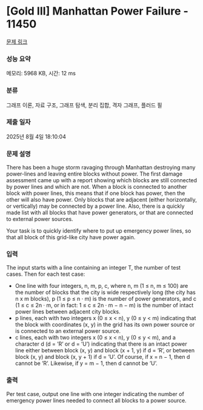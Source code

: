 # [Gold III] Manhattan Power Failure - 11450 

[문제 링크](https://www.acmicpc.net/problem/11450) 

### 성능 요약

메모리: 5968 KB, 시간: 12 ms

### 분류

그래프 이론, 자료 구조, 그래프 탐색, 분리 집합, 격자 그래프, 플러드 필

### 제출 일자

2025년 8월 4일 18:10:04

### 문제 설명

<p>There has been a huge storm ravaging through Manhattan destroying many power-lines and leaving entire blocks without power. The first damage assessment came up with a report showing which blocks are still connected by power lines and which are not. When a block is connected to another block with power lines, this means that if one block has power, then the other will also have power. Only blocks that are adjacent (either horizontally, or vertically) may be connected by a power line. Also, there is a quickly made list with all blocks that have power generators, or that are connected to external power sources.</p>

<p>Your task is to quickly identify where to put up emergency power lines, so that all block of this grid-like city have power again.</p>

### 입력 

 <p>The input starts with a line containing an integer T, the number of test cases. Then for each test case:</p>

<ul>
	<li>One line with four integers, n, m, p, c, where n, m (1 ≤ n, m ≤ 100) are the number of blocks that the city is wide respectively long (the city has n x m blocks), p (1 ≤ p ≤ n · m) is the number of power generators, and c (1 ≤ c ≤ 2n · m, or in fact: 1 ≤ c ≤ 2n · m − n − m) is the number of intact power lines between adjacent city blocks.</li>
	<li>p lines, each with two integers x (0 ≤ x < n), y (0 ≤ y < m) indicating that the block with coordinates (x, y) in the grid has its own power source or is connected to an external power source.</li>
	<li>c lines, each with two integers x (0 ≤ x < n), y (0 ≤ y < m), and a character d (d = ’R’ or d = ’U’) indicating that there is an intact power line either between block (x, y) and block (x + 1, y) if d = ’R’, or between block (x, y) and block (x, y + 1) if d = ’U’. Of course, if x = n − 1, then d cannot be ’R’. Likewise, if y = m − 1, then d cannot be ’U’.</li>
</ul>

### 출력 

 <p>Per test case, output one line with one integer indicating the number of emergency power lines needed to connect all blocks to a power source.</p>

